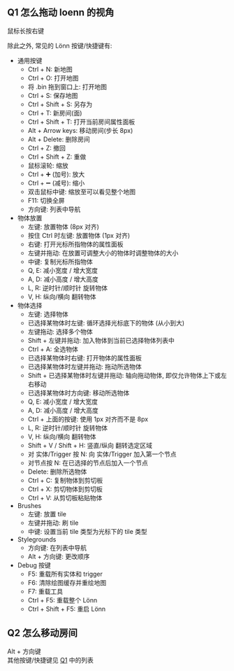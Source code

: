 ## Q1 怎么拖动 loenn 的视角
鼠标长按右键  

除此之外, 常见的 Lönn 按键/快捷键有:

- 通用按键
    - Ctrl + N: 新地图
    - Ctrl + O: 打开地图
    - 将 .bin 拖到窗口上: 打开地图
    - Ctrl + S: 保存地图
    - Ctrl + Shift + S: 另存为
    - Ctrl + T: 新房间(面)
    - Ctrl + Shift + T: 打开当前房间属性面板
    - Alt + Arrow keys: 移动房间(步长 8px)
    - Alt + Delete: 删除房间
    - Ctrl + Z: 撤回
    - Ctrl + Shift + Z: 重做
    - 鼠标滚轮: 缩放
    - Ctrl + ➕ (加号): 放大
    - Ctrl + ➖ (减号): 缩小
    - 双击鼠标中键: 缩放至可以看见整个地图
    - F11: 切换全屏
    - 方向键: 列表中导航
- 物体放置
    - 左键: 放置物体 (8px 对齐)
    - 按住 Ctrl 时左键: 放置物体 (1px 对齐)
    - 右键: 打开光标所指物体的属性面板
    - 左键并拖动: 在放置可调整大小的物体时调整物体的大小
    - 中键: 复制光标所指物体
    - Q, E: 减小宽度 / 增大宽度
    - A, D: 减小高度 / 增大高度
    - L, R: 逆时针/顺时针 旋转物体
    - V, H: 纵向/横向 翻转物体
- 物体选择
    - 左键: 选择物体
    - 已选择某物体时左键: 循环选择光标底下的物体 (从小到大)
    - 左键拖动: 选择多个物体
    - Shift + 左键并拖动: 加入物体到当前已选择物体列表中
    - Ctrl + A: 全选物体
    - 已选择某物体时右键: 打开物体的属性面板
    - 已选择某物体时左键并拖动: 拖动所选物体
    - Shift + 已选择某物体时左键并拖动: 轴向拖动物体, 即仅允许物体上下或左右移动
    - 已选择某物体时方向键: 移动所选物体
    - Q, E: 减小宽度 / 增大宽度
    - A, D: 减小高度 / 增大高度
    - Ctrl + 上面的按键: 使用 1px 对齐而不是 8px
    - L, R: 逆时针/顺时针 旋转物体
    - V, H: 纵向/横向 翻转物体
    - Shift + V / Shift + H: 竖直/纵向 翻转选定区域
    - 对 实体/Trigger 按 N: 向 实体/Trigger 加入第一个节点
    - 对节点按 N: 在已选择的节点后加入一个节点
    - Delete: 删除所选物体
    - Ctrl + C: 复制物体到剪切板
    - Ctrl + X: 剪切物体到剪切板
    - Ctrl + V: 从剪切板粘贴物体
- Brushes
    - 左键: 放置 tile
    - 左键并拖动: 刷 tile
    - 中键: 设置当前 tile 类型为光标下的 tile 类型
- Stylegrounds
    - 方向键: 在列表中导航
    - Alt + 方向键: 更改顺序
- Debug 按键
    - F5: 重载所有实体和 trigger
    - F6: 清除绘图缓存并重绘地图
    - F7: 重载工具
    - Ctrl + F5: 重载整个 Lönn
    - Ctrl + Shift + F5: 重启 Lönn

## Q2 怎么移动房间

Alt + 方向键  
其他按键/快捷键见 [Q1](#q1-怎么拖动-loenn-的视角) 中的列表